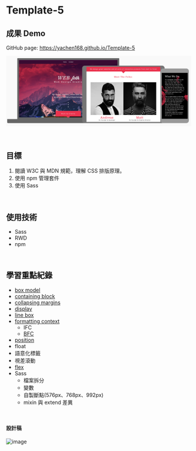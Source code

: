 # Template-5
## 成果 Demo
GitHub page: https://yachen168.github.io/Template-5

![](./demo.png)

<br>

## 目標
1. 閱讀 W3C 與 MDN 規範，理解 CSS 排版原理。
2. 使用 npm 管理套件
3. 使用 Sass
  
<br>

## 使用技術
- Sass
- RWD
- npm

<br>

## 學習重點紀錄
- [box model](https://yachen168.github.io/article/box-model.html)
- [containing block](https://yachen168.github.io/article/Containing-block.html)
- [collapsing margins](https://yachen168.github.io/article/Collapsing-margins.html)
- [display](https://yachen168.github.io/article/display.html)
- [line box](https://yachen168.github.io/article/LineBox.html) 
- [formatting context](https://yachen168.github.io/article/Formatting-context.html)
  - IFC
  - [BFC](https://yachen168.github.io/article/Block-formatting-context.html) 
- [position](https://yachen168.github.io/article/Position.html)
- float
- 語意化標籤
- 視差滾動
- [flex](https://yachen168.github.io/article/Flex.html) 
- Sass
  - 檔案拆分
  - 變數
  - 自製斷點(576px、768px、992px)
  - mixin 與 extend 差異
  

<br>

#### 設計稿
![image](./Template_5.png)
